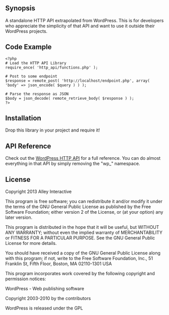 ## Synopsis

A standalone HTTP API extrapolated from WordPress. This is for developers who appreciate the simplicity of that API and want to use it outside their WordPress projects.

## Code Example

```
<?php
# Load the HTTP API Library
require_once( 'http_api/functions.php' );

# Post to some endpoint
$response = remote_post( 'http://localhost/endpoint.php', array( 'body' => json_encode( $query ) ) );

# Parse the response as JSON
$body = json_decode( remote_retrieve_body( $response ) );
?>
```

## Installation

Drop this library in your project and require it!

## API Reference

Check out the [WordPress HTTP API](http://codex.wordpress.org/HTTP_API) for a full reference. You can do almost everything in that API by simply removing the "wp_" namespace.

## License

Copyright 2013 Alley Interactive

This program is free software; you can redistribute it and/or modify
it under the terms of the GNU General Public License as published by
the Free Software Foundation; either version 2 of the License, or
(at your option) any later version.

This program is distributed in the hope that it will be useful,
but WITHOUT ANY WARRANTY; without even the implied warranty of
MERCHANTABILITY or FITNESS FOR A PARTICULAR PURPOSE.  See the
GNU General Public License for more details.

You should have received a copy of the GNU General Public License
along with this program; if not, write to the Free Software
Foundation, Inc., 51 Franklin St, Fifth Floor, Boston, MA  02110-1301  USA

This program incorporates work covered by the following copyright and
permission notices:

  WordPress - Web publishing software

  Copyright 2003-2010 by the contributors

  WordPress is released under the GPL
